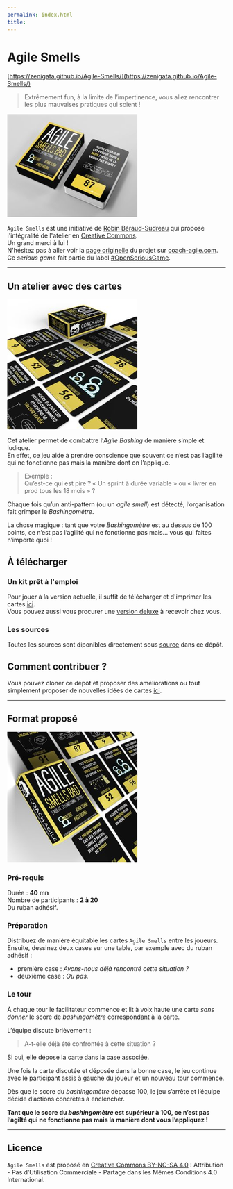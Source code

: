 ```yaml
---
permalink: index.html
title: 
---
```


# Agile Smells

[https://zenigata.github.io/Agile-Smells/](https://zenigata.github.io/Agile-Smells/)

>Extrêmement fun, à la limite de l’impertinence, vous allez rencontrer les plus mauvaises pratiques qui soient !

![Paquet de cartes rangé](img/agile-smells-1.jpg)

`Agile Smells` est une initiative de [Robin Béraud-Sudreau](https://coach-agile.com/) qui propose l'intégralité de l'atelier en [Creative Commons](https://creativecommons.org/licenses/by-nc-sa/4.0/).  
Un grand merci à lui !  
N'hésitez pas à aller voir la [page originelle](https://coach-agile.com/2019/06/agile-bashing-serious-game-agile-smells/) du projet sur [coach-agile.com](https://coach-agile.com/serious-game/agile-smells/).  
Ce _serious game_ fait partie du label [#OpenSeriousGame](https://openseriousgames.org/).

---
## Un atelier avec des cartes

![Vue des cartes par la droite](img/agile-smells-2.jpg)

Cet atelier permet de combattre l’_Agile Bashing_ de manière simple et ludique.  
En effet, ce jeu aide à prendre conscience que souvent ce n’est pas l’agilité qui ne fonctionne pas mais la manière dont on l’applique.

> Exemple :  
Qu’est-ce qui est pire ? « Un sprint à durée variable » ou « livrer en prod tous les 18 mois » ?

Chaque fois qu’un anti-pattern (ou un _agile smell_) est détecté, l’organisation fait grimper le _Bashingomètre_.

La chose magique : tant que votre _Bashingomètre_ est au dessus de 100 points, ce n’est pas l’agilité qui ne fonctionne pas mais… vous qui faites n’importe quoi !

## À télécharger

### Un kit prêt à l'emploi

Pour jouer à la version actuelle, il suffit de télécharger et d'imprimer les cartes [ici](kit/AGILE-SMELLS-SERIOUS-GAME-KIT-V2.pdf).  
Vous pouvez aussi vous procurer une [version deluxe](https://coach-agile.com/produit/agile-smells/) à recevoir chez vous.

### Les sources

Toutes les sources sont diponibles directement sous [source](https://github.com/Zenigata/Agile-Smells/tree/master/source) dans ce dépôt.

## Comment contribuer ?

Vous pouvez cloner ce dépôt et proposer des améliorations ou tout simplement proposer de nouvelles idées de cartes [ici](https://github.com/Zenigata/Agile-Smells/issues).

---
## Format proposé

![Vue des cartes par la gauche](img/agile-smells-3.jpg)

### Pré-requis

Durée : **40 mn**  
Nombre de participants : **2 à 20**  
Du ruban adhésif.

### Préparation

Distribuez de manière équitable les cartes `Agile Smells` entre les joueurs.  
Ensuite, dessinez deux cases sur une table, par exemple avec du ruban adhésif :
 * première case : _Avons-nous déjà rencontré cette situation ?_
 * deuxième case : _Ou pas._

### Le tour

À chaque tour le facilitateur commence et lit à voix haute une carte _sans donner_ le score de _bashingomètre_ correspondant à la carte.

L’équipe discute brièvement :
>A-t-elle déjà été confrontée à cette situation ?

Si oui, elle dépose la carte dans la case associée.

Une fois la carte discutée et déposée dans la bonne case, le jeu continue avec le participant assis à gauche du joueur et un nouveau tour commence.

Dès que le score du _bashingomètre_ dèpasse 100, le jeu s’arrête et l’équipe décide d’actions concrètes à enclencher.

**Tant que le score du _bashingomètre_ est supérieur à 100, ce n’est pas l’agilté qui ne fonctionne pas mais la manière dont vous l’appliquez !**

---
## Licence

`Agile Smells` est proposé en [Creative Commons BY-NC-SA 4.0](https://creativecommons.org/licenses/by-nc-sa/4.0/deed.fr) : Attribution - Pas d’Utilisation Commerciale - Partage dans les Mêmes Conditions 4.0 International.
